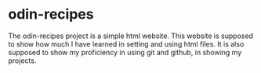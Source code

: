 # odin-recipes
The odin-recipes project is a simple html website. 
This website is supposed to show how much I have learned in setting and using html files. 
It is also supposed to show my proficiency in using git and github, in showing my projects. 